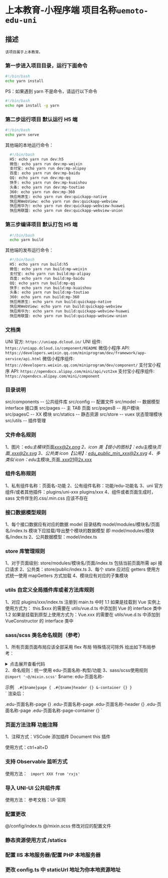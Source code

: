 # 上本教育-小程序端 项目名称`uemoto-edu-uni`

## 描述

`该项目属于上本教育。`

### 第一步进入项目目录，运行下面命令

```bash
#!/bin/bash
echo yarn install
```

PS：如果遇到 yarn 不是命令，请运行以下命令

```bash
#!/bin/bash
echo npm install -g yarn
```

### 第二步运行项目 默认运行 H5 端

```bash
#!/bin/bash
echo yarn serve
```

其他端的本地运行命令：

```bash
  #!/bin/bash
  H5: echo yarn run dev:h5
  微信: echo yarn run dev:mp-weixin
  支付宝: echo yarn run dev:mp-alipay
  百度: echo yarn run dev:mp-baidu
  QQ: echo yarn run dev:mp-qq
  快手: echo yarn run dev:mp-kuaishou
  头条: echo yarn run dev:mp-toutiao
  360: echo yarn run dev:mp-360
  快应用原生: echo yarn run dev:quickapp-native
  快应用WebView: echo yarn run dev:quickapp-webview
  快应用华为: echo yarn run dev:quickapp-webview-huawei
  快应用联盟: echo yarn run dev:quickapp-webview-union
```

### 第三步编译项目 默认打包 H5 端

```bash
  #!/bin/bash
  echo yarn build
```

其他端的发布运行命令：

```bash
  #!/bin/bash
  H5: echo yarn run build:h5
  微信: echo yarn run build:mp-weixin
  支付宝: echo yarn run build:mp-alipay
  百度: echo yarn run build:mp-baidu
  QQ: echo yarn run build:mp-qq
  快手: echo yarn run build:mp-kuaishou
  头条: echo yarn run build:mp-toutiao
  360: echo yarn run build:mp-360
  快应用原生: echo yarn run build:quickapp-native
  快应用WebView: echo yarn run build:quickapp-webview
  快应用华为: echo yarn run build:quickapp-webview-huawei
  快应用联盟: echo yarn run build:quickapp-webview-union
```

### 文档类

UNI 官方: `https://uniapp.dcloud.io/`
UNI 组件: `https://uniapp.dcloud.io/component/README`
微信小程序 API: `https://developers.weixin.qq.com/miniprogram/dev/framework/app-service/api.html`
微信小程序组件: `https://developers.weixin.qq.com/miniprogram/dev/component/`
支付宝小程序 API: `https://opendocs.alipay.com/mini/api/vzt2xm`
支付宝小程序组件: `https://opendocs.alipay.com/mini/component`

### 目录说明

src/components -- 公共组件库
src/config -- 配置文件
src/model -- 数据模型 interface 接口类
src/pages -- 主 TAB 页面
src/pagesB -- 用户模块
src/pagesC -- XX 模块
src/statics -- 静态资源
src/store -- vuex 状态管理模块
src/utils -- 插件管理

### 文件命名规则

1、图片：edu*主模块*页面*xxx@2x.png
2、icon 类【很小的图标】：edu*主模块*页面\_xxx@2x.svg
3、公共类 icon【公用】：edu_public_min_xxx@2x.svg
4、多类似 icon：edu*主模块\_页面\_xxx01@2x.xxx

### 组件名称规则

1、私有组件名称：页面名-功能
2、公有组件名称：功能/edu-功能名
3、uni 官方组件/或者其他插件：plugins/uni-xxx plugins/xxx
4、组件或者页面生成时，sass 文件伴生的.css/.min.css 应该不存在

### 接口数据模型规则

1、每个接口数据应有对应的数据 model 目录结构 model/modules/模块名/页面名/index.ts
模块下应挂载/导出整个模块的数据模型 即 model/modules/模块名/index.ts
2、公共数据模型：model/index.ts

### store 库管理规则

1、对于页面级别: store/modules/模块名/页面/index.ts 包括当前页面所需 api 接口请求
2、公共类：store/public/index.ts
3、每个 state 应对应 getters 使用方式统一使用 mapGetters 方式加载
4、模块应有对应的子集模块

### utils 自定义全局插件库或者方法库规则

1、对应 plugins/xxx/index.ts 注册到 main.ts 中时
1.1 如果是挂载到 Vue 实例上使用方式为： this.\$xxx 的需要在 utils/vue.d.ts 中添加到 Vue 的 interface 类中
1.2 如果是挂载到原型上使用方式为：Vue.xxx 的需要在 utils/vue.d.ts 中添加到 VueConstructor 的 interface 类中

### sass/scss 类名命名规则（参考）

1、所有页面页面布局应该全部采用 flex 布局 特殊情况可除外
给出如下布局参考：

<details>
  <summary>点击展开查看代码</summary>
  <pre>
    <code>
      <view class="edu-home-page">
        <LayoutHeaderComponent class="edu-home-header"/>
        <view class="edu-home-container"></view>
        <!-- 可有 -->
        <view class="edu-home-footer"></view>
      </view>
    </code>
  </pre>
</details>
2、命名规则：统一使用 edu-页面名称-构型/功能
3、sass/scss使用规则
<code>@import '~@/mixin.scss'</code>
$name: edu-页面名称-

示例
<code>
.#{$name}page {
  .#{$name}header {}
&-container {}
}
</code>
`
渲染后：

.edu-页面名称-page {}
.edu-页面名称-page .edu-页面名称-header {}
.edu-页面名称-page .edu-页面名称-page-container {}
`

### 页面方法注释 功能注释

1、注释方式：VSCode 添加插件 Document this 插件

使用方式：ctrl+alt+D

### 支持 Observable 监听方式

使用方法：
<code>
import XXX from 'rxjs'
</code>

### 导入 UNI-UI 公共组件库

使用方法：
参考文档：UI-官网
<code>
<uni-xxx></uni-xxx>
</code>

### 配置更改

@/config/index.ts
@/mixin.scss
修改对应的配置文件

### 静态资源使用方式 /statics

### 配置 IIS 本地服务器/配置 PHP 本地服务器

### 更改 config.ts 中 staticUrl 地址为你本地资源地址
